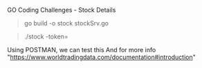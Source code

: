 GO Coding Challenges - Stock Details

> go build -o stock stockSrv.go

> ./stock -token=<enter your token>

Using POSTMAN, we can test this
And for more info "https://www.worldtradingdata.com/documentation#introduction"


